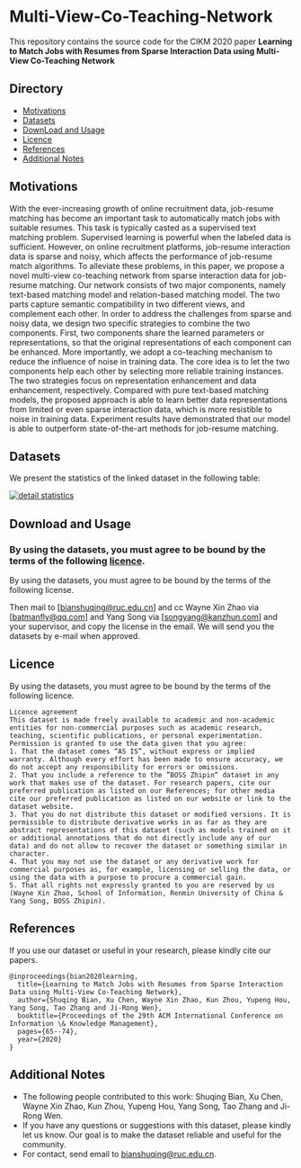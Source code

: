 # Multi-View-Co-Teaching-Network

This repository contains the source code for the CIKM 2020 paper **Learning to Match Jobs with Resumes from Sparse Interaction Data using Multi-View Co-Teaching Network**

## Directory

- [Motivations](https://github.com/RUCAIBox/Multi-View-Co-Teaching-Network/blob/master/README.md#Motivations)
- [Datasets](https://github.com/RUCAIBox/Multi-View-Co-Teaching-Network/blob/master/README.md#Datasets)
- [DownLoad and Usage](https://github.com/Multi-View-Co-Teaching-Network/blob/master/README.md#Download)
- [Licence](https://github.com/RUCAIBox/Multi-View-Co-Teaching-Network/blob/master/README.md#Licence)
- [References](https://github.com/RUCAIBox/Multi-View-Co-Teaching-Network/blob/master/README.md#References)
- [Additional Notes](https://github.com/RUCAIBox/Multi-View-Co-Teaching-Network/blob/master/README.md#Addition)

## Motivations

With the ever-increasing growth of online recruitment data, job-resume matching has become an important task to automatically match jobs with suitable resumes. This task is typically casted as a supervised text matching problem. Supervised learning is powerful when the labeled data is sufficient. However, on online recruitment platforms, job-resume interaction data is sparse and noisy, which affects the performance of job-resume match algorithms.
To alleviate these problems, in this paper, we propose a novel multi-view co-teaching network from sparse interaction data for job-resume matching. Our network consists of two major components, namely text-based matching model and relation-based matching model. The two parts capture semantic compatibility in two different views, and complement each other. In order to address the challenges from sparse and noisy data, we design two specific strategies to combine the two components. First, two components share the learned parameters or representations, so that the original representations of each component can be enhanced. More importantly, we adopt a co-teaching mechanism to reduce the influence of noise in training data. The core idea is to let the two components help each other by selecting more reliable training instances. The two strategies focus on representation enhancement and data enhancement, respectively. Compared with pure text-based matching models, the proposed approach is able to learn better data representations from limited or even sparse interaction data, which is more resistible to noise in training data. Experiment results have demonstrated that our model is able to outperform state-of-the-art methods for job-resume matching.


## Datasets

We present the statistics of the linked dataset in the following table:

[![detail statistics](https://github.com/RUCAIBox/Multi-View-Co-Teaching-Network/blob/master/new_table.png)](https://github.com/RUCAIBox/Multi-View-Co-Teaching-Network/blob/master/new_table.png)

## Download and Usage

### By using the datasets, you must agree to be bound by the terms of the following [licence](https://github.com/RUCAIBox/Multi-View-Co-Teaching-Network/blob/master/README.md#Licence).

By using the datasets, you must agree to be bound by the terms of the following license.

Then mail to [bianshuqing@ruc.edu.cn] and cc Wayne Xin Zhao via [batmanfly@qq.com] and Yang Song via [songyang@kanzhun.com] and your supervisor, and copy the license in the email. We will send you the datasets by e-mail when approved.


## Licence

By using the datasets, you must agree to be bound by the terms of the following licence.

```
Licence agreement
This dataset is made freely available to academic and non-academic entities for non-commercial purposes such as academic research, teaching, scientific publications, or personal experimentation. Permission is granted to use the data given that you agree:
1. That the dataset comes “AS IS”, without express or implied warranty. Although every effort has been made to ensure accuracy, we do not accept any responsibility for errors or omissions. 
2. That you include a reference to the ”BOSS Zhipin“ dataset in any work that makes use of the dataset. For research papers, cite our preferred publication as listed on our References; for other media cite our preferred publication as listed on our website or link to the dataset website.
3. That you do not distribute this dataset or modified versions. It is permissible to distribute derivative works in as far as they are abstract representations of this dataset (such as models trained on it or additional annotations that do not directly include any of our data) and do not allow to recover the dataset or something similar in character.
4. That you may not use the dataset or any derivative work for commercial purposes as, for example, licensing or selling the data, or using the data with a purpose to procure a commercial gain.
5. That all rights not expressly granted to you are reserved by us (Wayne Xin Zhao, School of Information, Renmin University of China & Yang Song, BOSS Zhipin).
```

## References

If you use our dataset or useful in your research, please kindly cite our papers.

```
@inproceedings{bian2020learning,
  title={Learning to Match Jobs with Resumes from Sparse Interaction Data using Multi-View Co-Teaching Network},
  author={Shuqing Bian, Xu Chen, Wayne Xin Zhao, Kun Zhou, Yupeng Hou, Yang Song, Tao Zhang and Ji-Rong Wen},
  booktitle={Proceedings of the 29th ACM International Conference on Information \& Knowledge Management},
  pages={65--74},
  year={2020}
}
```

## Additional Notes

- The following people contributed to this work: Shuqing Bian, Xu Chen, Wayne Xin Zhao, Kun Zhou, Yupeng Hou, Yang Song, Tao Zhang and Ji-Rong Wen.
- If you have any questions or suggestions with this dataset, please kindly let us know. Our goal is to make the dataset reliable and useful for the community.
- For contact, send email to [bianshuqing@ruc.edu.cn](mailto:bianshuqing@ruc.edu.cn).
